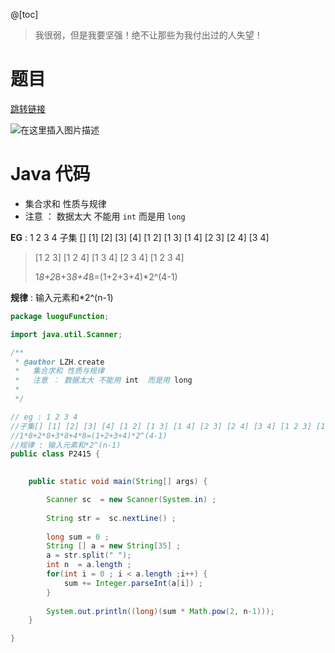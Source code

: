 ﻿@[toc]

> 我很弱，但是我要坚强！绝不让那些为我付出过的人失望！

# 题目
[跳转链接](https://www.luogu.com.cn/problem/P2415)

![在这里插入图片描述](https://img-blog.csdnimg.cn/20210405191505898.png?x-oss-process=image/watermark,type_ZmFuZ3poZW5naGVpdGk,shadow_10,text_aHR0cHM6Ly9ibG9nLmNzZG4ubmV0L1F1YW50dW1Zb3U=,size_16,color_FFFFFF,t_70)
# Java 代码
 *   集合求和 性质与规律  
 *   注意 ： 数据太大 不能用 `int`  而是用 `long`

  **EG** : 1 2 3 4 子集 [] [1] [2] [3] [4] [1 2] [1 3] [1 4] [2 3] [2 4] [3 4]
>
> [1 2 3] [1 2 4] [1 3 4] [2 3 4] [1 2 3 4]
> 
> 1*8+2*8+3*8+4*8=(1+2+3+4)*2^(4-1)

**规律** : 输入元素和*2^(n-1) 

```java
package luoguFunction;

import java.util.Scanner;

/**
 * @author LZH.create
 *   集合求和 性质与规律  
 *   注意 ： 数据太大 不能用 int  而是用 long
 *   
 */

// eg : 1 2 3 4
//子集[] [1] [2] [3] [4] [1 2] [1 3] [1 4] [2 3] [2 4] [3 4] [1 2 3] [1 2 4] [1 3 4] [2 3 4] [1 2 3 4]
//1*8+2*8+3*8+4*8=(1+2+3+4)*2^(4-1) 
//规律 : 输入元素和*2^(n-1) 
public class P2415 {

	
	public static void main(String[] args) {

		Scanner sc  = new Scanner(System.in) ;
		
		String str =  sc.nextLine() ;
		
		long sum = 0 ;
		String [] a = new String[35] ;
		a = str.split(" ");
		int n  = a.length ;
		for(int i = 0 ; i < a.length ;i++) {
			sum += Integer.parseInt(a[i]) ;
		}
		
		System.out.println((long)(sum * Math.pow(2, n-1)));
	}

}

```


